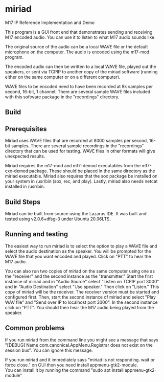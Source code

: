 # miriad
M17 IP Reference Implementation and Demo

This program is a GUI front end that demonstrates sending and receiving
M17 encoded audio. You can use it to listen to what M17 audio sounds like.

The original source of the audio can be a local WAVE file or the 
default microphone on the computer. The audio is encoded using 
the m17-mod program.  

The encoded audio can then be written to a local WAVE file, played out
the speakers, or sent via TCPIP to another copy of the miriad software
(running either on the same computer or on a different computer).

WAVE files to be encoded need to have been recorded at 8k samples per 
second, 16-bit, 1 channel. There are several sample WAVE files included 
with this software package in the "recordings" directory.

## Build

## Prerequisites

Miriad uses WAVE files that are recorded at 8000 samples per 
second, 16-bit samples. There are several sample recordings in
the "recordings" directory that can be used for testing. WAVE
files in other formats will give unexpected results.

Miriad requires the m17-mod and m17-demod executables from the 
m17-cxx-demod package. These should be placed in the same directory
as the miriad executable. Miriad also requires that the sox package
be installed on your system in /usr/bin (sox, rec, and play). Lastly, 
miriad also needs netcat installed in /usr/bin.   

## Build Steps

Miriad can be built from source using the Lazarus IDE. It was built
and tested using v2.0.6+dfsg-3 under Ubuntu 20.06LTS.
   
## Running and testing

The easiest way to run miriad is to select the option to play a WAVE
file and select the audio destination as the speaker. You will be
prompted for the WAVE file that you want encoded and played. Click
on "PTT" to hear the M17 audio.

You can also run two copies of miriad on the same computer using one 
as the "receiver" and the second instance as the "transmitter." Start the
first instance of miriad and in "Audio Source" select "Listen on TCPIP
port 3000" and in "Audio Destination" select "Use speaker." Then click
on "Listen." This copy of miriad will be the receiver. The receiver 
version must be started and configured first. Then, start the second 
instance of miriad and select "Play WAV file" and "Send over IP to 
localhost port 3000". In the second instance click on "PTT".  You 
should then hear the M17 audio being played from the speaker.

## Common problems

If you run miriad from the command line you might see a message that
says "[DEBUG] Name com.canonical.AppMenu.Registrar does not exist 
on the session bus".  You can ignore this message.

If you run miriad and it immediately says "miriad is not responding.
wait or force close." on GUI then you need install appmenu-gtk2-module.  
You can install it by running the command
"sudo apt install appmenu-gtk2-module"

